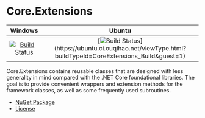 # Core.Extensions

|Windows|Ubuntu|
|:--:|:--:|
|[![Build Status](https://ci.appveyor.com/api/projects/status/github/GordenOu/Core.Extensions?svg=true)](https://ci.appveyor.com/project/GordenOu/core-extensions)|[![Build Status](https://ubuntu.ci.ouqihao.net/app/rest/builds/buildType:(id:CoreExtensions_Build)/statusIcon.svg)](https://ubuntu.ci.ouqihao.net/viewType.html?buildTypeId=CoreExtensions_Build&guest=1)|

Core.Extensions contains reusable classes that are designed with less generality in mind compared with the .NET Core foundational libraries. The goal is to provide convenient wrappers and extension methods for the framework classes, as well as some frequently used subroutines.

- [NuGet Package](https://www.nuget.org/packages/Core.Extensions/)
- [License](License.txt)
